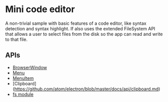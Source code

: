 # Mini code editor

A non-trivial sample with basic features of a code editor, like syntax detection and syntax highlight. If also uses the extended FileSystem API that allows a user to select files from the disk so the app can read and write to that file.


## APIs

* [BrowserWindow](https://github.com/atom/electron/blob/master/docs/api/browser-window.md)
* [Menu](https://github.com/atom/electron/blob/master/docs/api/menu.md)
* [MenuItem](https://github.com/atom/electron/blob/master/docs/api/menu-item.md)
* [Clipboard] (https://github.com/atom/electron/blob/master/docs/api/clipboard.md)
* [fs module](http://nodejs.org/api/fs.html)

